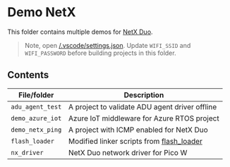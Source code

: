 # Demo NetX

This folder contains multiple demos for [NetX Duo](https://github.com/azure-rtos/netxduo).
 > Note, open [/.vscode/settings.json](/.vscode/settings.json). Update `WIFI_SSID` and `WIFI_PASSWORD` before building projects in this folder.

## Contents

| File/folder       | Description                                |
|-------------------|--------------------------------------------|
| `adu_agent_test`  | A project to validate ADU agent driver offline |
| `demo_azure_iot`  | Azure IoT middleware for Azure RTOS project |
| `demo_netx_ping`  | A project with ICMP enabled for NetX Duo |
| `flash_loader`    | Modified linker scripts from [flash_loader](https://github.com/rhulme/pico-flashloader) |
| `nx_driver`       | NetX Duo network driver for Pico W |

